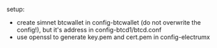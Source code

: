 setup:

* create simnet btcwallet in config-btcwallet (do not overwrite the config!), but it's address in config-btcd1/btcd.conf
* use openssl to generate key.pem and cert.pem in config-electrumx
